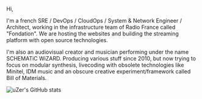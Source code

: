 Hi,

I'm a french SRE / DevOps / CloudOps / System & Network Engineer / Architect, working in the infrastructure team of Radio France called "Fondation".
We are hosting the websites and building the streaming platform with open source technologies.

I'm also an audiovisual creator and musician performing under the name SCHEMATiC WiZARD. Producing various stuff since 2010, but now trying to focus on modular synthesis, livecoding with obsolete technologies like Minitel, IDM music and an obscure creative experiment/framework called Bill of Materials.

![uZer's GitHub stats](https://github-readme-stats.vercel.app/api?username=uZer&show_icons=true&theme=transparent)
